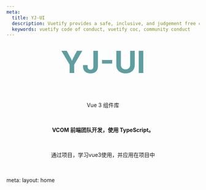 ```yaml
---
meta:
  title: YJ-UI
  description: Vuetify provides a safe, inclusive, and judgement free community for developers from all walks of life!
  keywords: vuetify code of conduct, vuetify coc, community conduct
---
```


<!-- Frontmatter: {{ frontmatter }}

Code: `{{ frontmatter }}`

Code Block: -->

<h1 align="center" style="--n-bezier:cubic-bezier(0.4, 0, 0.2, 1); --n-font-size:30px; --n-margin:28px 0 20px 0; --n-bar-color:#18a058; --n-bar-width:4px; --n-font-weight:500; --n-text-color:rgb(31, 34, 37); --n-prefix-width:16px; margin-top: 0px; font-size: 80px !important;">YJ-UI</h1>

<!-- <HomeLogo size="400"/> -->
<Flat />
<p align="center">Vue 3 组件库</p>
<br/>
<p align="center"><b>VCOM 前端团队开发，使用 TypeScript。</b></p>
<br/>
<p align="center">通过项目，学习vue3使用，并应用在项目中</p>

<br>

<home-action-btns />

<br>
<style>
h1 {
  color: cadetblue;
}
</style>

<script setup>
import HomeLogo from '@/components/home/head.vue'
import HomeActionBtns from '@/components/home/ActionBtns.vue'
import Flat from '@/components/home/Flat.vue'
</script>

<!-- <router-link to="/about">about</router-link> -->

<route lang="yaml">
meta:
  layout: home
</route>

